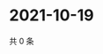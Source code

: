 # 2021-10-19

共 0 条

<!-- BEGIN WEIBO -->
<!-- 最后更新时间 Tue Oct 19 2021 07:15:03 GMT+0800 (China Standard Time) -->

<!-- END WEIBO -->
